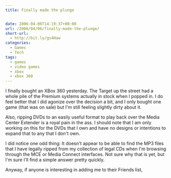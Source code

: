 ```yaml
---
title: Finally made the plunge


date: 2006-04-06T14:19:37+00:00
url: /2006/04/06/finally-made-the-plunge/
short-url:
  - http://bit.ly/gs4Haw
categories:
  - Games
  - Tech
tags:
  - games
  - video games
  - xbox
  - xbox 360
---
```

I finally bought an XBox 360 yesterday. The Target up the street had a whole pile of the Premium systems actually in stock when I popped in. I do feel better that I did agonize over the decision a bit, and I only bought one game (that was on sale) but I'm still feeling slightly dirty about it.

Also, ripping DVDs to an easily useful format to play back over the Media Center Extender is a royal pain in the ass. I should note that I am only working on this for the DVDs that I own and have no designs or intentions to expand that to any that I don't own.

I did notice one odd thing: It doesn't appear to be able to find the MP3 files that I have legally ripped from my collection of legal CDs when I'm browsing through the MCE or Media Connect interfaces. Not sure why that is yet, but I'm sure I'll find a simple answer pretty quickly.

Anyway, if anyone is interesting in adding me to their Friends list,